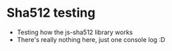 # Sha512 testing

- Testing how the js-sha512 library works
- There's really nothing here, just one console log :D